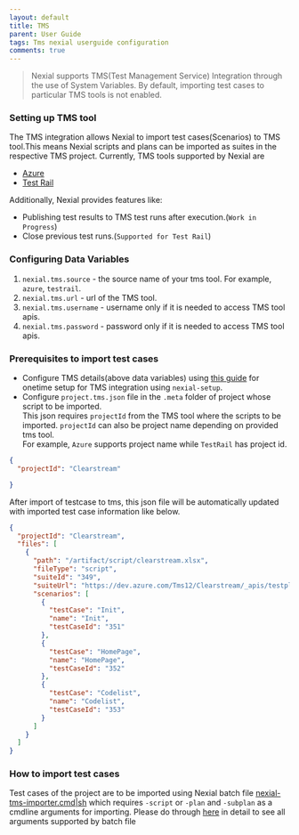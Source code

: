 ```yaml
---
layout: default
title: TMS
parent: User Guide
tags: Tms nexial userguide configuration
comments: true
---
```


> Nexial supports TMS(Test Management Service) Integration through the use of System Variables. By default, importing 
> test cases to particular TMS tools is not enabled.

### Setting up TMS tool
The TMS integration allows Nexial to import test cases(Scenarios) to TMS tool.This means Nexial scripts and plans can be 
imported as suites in the respective TMS project. Currently, TMS tools supported by Nexial are 
- [Azure](https://azure.microsoft.com/en-in/services/devops/)
- [Test Rail](https://www.gurock.com/testrail/)

Additionally, Nexial provides features like:
- Publishing test results to TMS test runs after execution.(`Work in Progress`)
- Close previous test runs.(`Supported for Test Rail`)

### Configuring Data Variables
1. `nexial.tms.source` - the source name of your tms tool. For example, `azure`, `testrail`.
2. `nexial.tms.url`     - url of the TMS tool.
3. `nexial.tms.username` - username only if it is needed to access TMS tool apis.
4. `nexial.tms.password` - password only if it is needed to access TMS tool apis.

### Prerequisites to import test cases
- Configure TMS details(above data variables) using [this guide](../userguide/ServiceIntegration#TMS-Integration-Setup) 
for onetime setup for TMS integration using `nexial-setup`. 
- Configure `project.tms.json` file in the `.meta` folder of project whose script to be imported.<br/>
This json requires `projectId` from the TMS tool where the scripts to be imported. `projectId` can also be project name 
depending on provided tms tool.<br/>
For example, `Azure` supports project name while `TestRail` has project id.
```json
{
  "projectId": "Clearstream"

}
```
After import of testcase to tms, this json file will be automatically updated with imported test case information like below.
```json
{
  "projectId": "Clearstream",
  "files": [
    {
      "path": "/artifact/script/clearstream.xlsx",
      "fileType": "script",
      "suiteId": "349",
      "suiteUrl": "https://dev.azure.com/Tms12/Clearstream/_apis/testplan/Plans/349",
      "scenarios": [
        {
          "testCase": "Init",
          "name": "Init",
          "testCaseId": "351"
        },
        {
          "testCase": "HomePage",
          "name": "HomePage",
          "testCaseId": "352"
        },
        {
          "testCase": "Codelist",
          "name": "Codelist",
          "testCaseId": "353"
        }
      ]
    }
  ]
}
```

### How to import test cases
Test cases of the project are to be imported using Nexial batch file [nexial-tms-importer.cmd|sh](./BatchFiles#nexial-tms-importer)
which requires `-script` or `-plan` and `-subplan` as a cmdline arguments for importing. 
Please do through [here](./BatchFiles#nexial-tms-importer) in detail to see all arguments supported by batch file